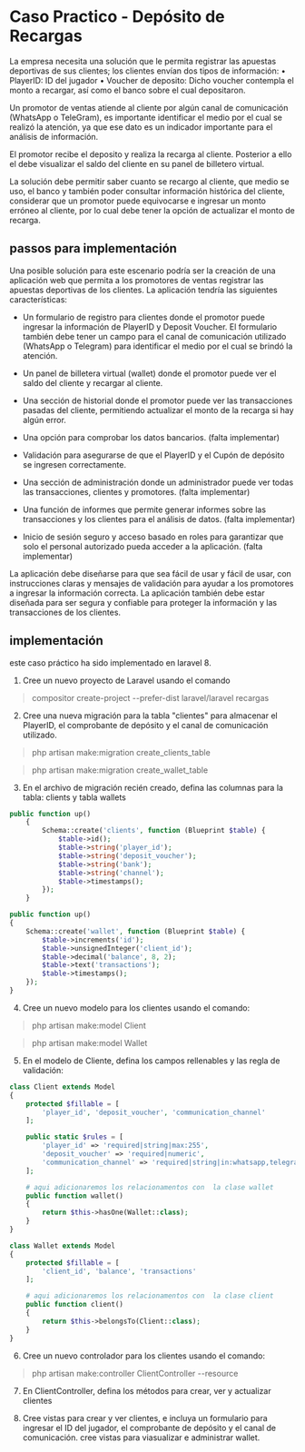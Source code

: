 # Caso Practico - Depósito de Recargas

La empresa necesita una solución que le permita registrar las apuestas deportivas de sus clientes; los clientes envían dos tipos de información:
• PlayerID: ID del jugador
• Voucher de deposito: Dicho voucher contempla el monto a recargar, así como el banco sobre el cual depositaron.

Un promotor de ventas atiende al cliente por algún canal de comunicación (WhatsApp o TeleGram),
es importante identificar el medio por el cual se realizó la atención, ya que ese dato es un indicador
importante para el análisis de información. 

El promotor recibe el deposito y realiza la recarga al cliente. 
Posterior a ello el debe visualizar el saldo del cliente en su panel de billetero virtual. 

La solución debe permitir saber cuanto se recargo al cliente, que medio se uso, el banco y también
poder consultar información histórica del cliente, considerar que un promotor puede equivocarse e
ingresar un monto erróneo al cliente, por lo cual debe tener la opción de actualizar el monto de
recarga. 

## passos para implementación 

Una posible solución para este escenario podría ser la creación de una aplicación web que permita a los promotores de ventas registrar las apuestas deportivas de los clientes. La aplicación tendría las siguientes características:

- Un formulario de registro para clientes donde el promotor puede ingresar la información de PlayerID y Deposit Voucher. El formulario también debe tener un campo para el canal de comunicación utilizado (WhatsApp o Telegram) para identificar el medio por el cual se brindó la atención.

- Un panel de billetera virtual (wallet) donde el promotor puede ver el saldo del cliente y recargar al cliente.

- Una sección de historial donde el promotor puede ver las transacciones pasadas del cliente, permitiendo actualizar el monto de la recarga si hay algún error.

- Una opción para comprobar los datos bancarios. (falta implementar)

- Validación para asegurarse de que el PlayerID y el Cupón de depósito se ingresen correctamente.

- Una sección de administración donde un administrador puede ver todas las transacciones, clientes y promotores. (falta implementar)

- Una función de informes que permite generar informes sobre las transacciones y los clientes para el análisis de datos. (falta implementar)

- Inicio de sesión seguro y acceso basado en roles para garantizar que solo el personal autorizado pueda acceder a la aplicación. (falta implementar)

La aplicación debe diseñarse para que sea fácil de usar y fácil de usar, con instrucciones claras y mensajes de validación para ayudar a los promotores a ingresar la información correcta. La aplicación también debe estar diseñada para ser segura y confiable para proteger la información y las transacciones de los clientes.

## implementación

este caso práctico ha sido implementado en laravel 8.

1. Cree un nuevo proyecto de Laravel usando el comando 

> compositor create-project --prefer-dist laravel/laravel recargas

2. Cree una nueva migración para la tabla "clientes" para almacenar el PlayerID, el comprobante de depósito y el canal de comunicación utilizado.

> php artisan make:migration create_clients_table

> php artisan make:migration create_wallet_table

3. En el archivo de migración recién creado, defina las columnas para la tabla: clients y tabla wallets

```php
public function up()
    {
        Schema::create('clients', function (Blueprint $table) {
            $table->id();
            $table->string('player_id');
            $table->string('deposit_voucher');
            $table->string('bank');
            $table->string('channel');
            $table->timestamps();
        });
    }
```

```php
public function up()
{
    Schema::create('wallet', function (Blueprint $table) {
        $table->increments('id');
        $table->unsignedInteger('client_id');
        $table->decimal('balance', 8, 2);
        $table->text('transactions');
        $table->timestamps();
    });
}
```

4. Cree un nuevo modelo para los clientes usando el comando:

> php artisan make:model Client

> php artisan make:model Wallet

5. En el modelo de Cliente, defina los campos rellenables y las regla de validación:

```php
class Client extends Model
{
    protected $fillable = [
        'player_id', 'deposit_voucher', 'communication_channel'
    ];

    public static $rules = [
        'player_id' => 'required|string|max:255',
        'deposit_voucher' => 'required|numeric',
        'communication_channel' => 'required|string|in:whatsapp,telegram'
    ];

    # aqui adicionaremos los relacionamentos con  la clase wallet
    public function wallet()
    {
        return $this->hasOne(Wallet::class);
    }
}
```

```php
class Wallet extends Model
{
    protected $fillable = [
        'client_id', 'balance', 'transactions'
    ];

    # aqui adicionaremos los relacionamentos con  la clase client
    public function client()
    {
        return $this->belongsTo(Client::class);
    }
}
```

6. Cree un nuevo controlador para los clientes usando el comando:

> php artisan make:controller ClientController --resource

7. En ClientController, defina los métodos para crear, ver y actualizar clientes

8. Cree vistas para crear y ver clientes, e incluya un formulario para ingresar el ID del jugador, el comprobante de depósito y el canal de comunicación. cree vistas para viasualizar e administrar wallet.
